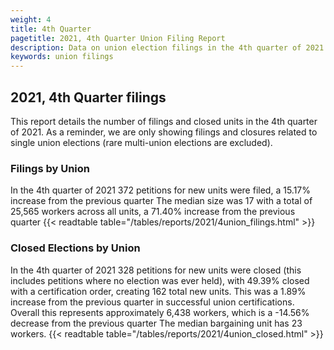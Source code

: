 ```yaml
---
weight: 4
title: 4th Quarter
pagetitle: 2021, 4th Quarter Union Filing Report
description: Data on union election filings in the 4th quarter of 2021
keywords: union filings
---
```


## 2021, 4th Quarter filings

This report details the number of filings and closed units in the 4th quarter of 2021. As a reminder, we are only showing filings and closures related to single union elections (rare multi-union elections are excluded).

### Filings by Union
In the 4th quarter of 2021 372 petitions for new units were filed, a 15.17% increase from the previous quarter The median size was 17 with a total of 25,565 workers across all units, a 71.40% increase from the previous quarter
{{< readtable table="/tables/reports/2021/4union_filings.html" >}}

### Closed Elections by Union
In the 4th quarter of 2021 328 petitions for new units were closed (this includes petitions where no election was ever held), with 49.39% closed with a certification order, creating 162 total new units. This was a 1.89% increase from the previous quarter in successful union certifications. Overall this represents approximately 6,438 workers, which is a -14.56% decrease from the previous quarter The median bargaining unit has 23 workers.
{{< readtable table="/tables/reports/2021/4union_closed.html" >}}
